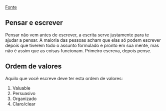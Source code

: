 [Fonte](https://youtu.be/vtIzMaLkCaM)

## Pensar e escrever
Pensar não vem antes de escrever, a escrita serve justamente para te ajudar a pensar. A maioria das pessoas acham que elas só podem escrever depois que tiverem todo o assunto formulado e pronto em sua mente, mas não é assim que as coisas funcionam. Primeiro escreva, depois pense.

## Ordem de valores
Aquilo que você escreve deve ter esta ordem de valores:
1. Valuable
2. Persuasivo
3. Organizado
4. Claro/clear

